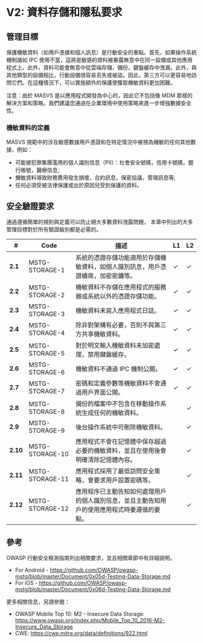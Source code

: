 # V2: 資料存儲和隱私要求

## 管理目標

保護機敏資料（如用戶憑據和個人訊息）是行動安全的重點。首先，如果操作系統機制諸如 IPC 使用不當，這將是敏感的資料被暴露無意中在同一設備或其他應用程式上。此外，資料可能會無意中從雲端存儲，備份，鍵盤緩存中洩漏。此外，與其他類型的設備相比，行動設備很容易丟失或被盜。因此，第三方可以更容易地訪問它們。在這種情況下，可以實施額外的保護使獲取機敏資料更加困難。

注意：由於 MASVS 是以應用程式開發為中心的，因此它不包括像 MDM 那樣的解決方案和策略。我們建議您通過在企業環境中使用策略來進一步增強數據安全性。

### 機敏資料的定義

MASVS 規範中的涉及敏感數據用戶憑證和在特定情況中被視為機敏的任何其他數據，例如：

- 可能被犯罪集團濫用的個人識別信息（PII）：社會安全號碼，信用卡號碼，銀行帳號，醫療信息;
- 機敏資料導致財務費用發生損壞，合約訊息，保密協議，管理訊息等;
- 任何必須受被法律保護或出於原因兒受到保護的資料。

<div style="page-break-after: always;"></div>

## 安全驗證要求

通過遵循簡單的規則與定義可以防止絕大多數資料洩露問題， 本章中列出的大多管理目標對於所有驗證級別都是必需的。

| # | Code | 描述 | L1 | L2 |
| --- | --- | --- | --- | --- |
| **2.1** | MSTG-STORAGE-1 | 系統的憑證存儲功能適用於存儲機敏資料，如個人識別訊息，用戶憑證續席，加密密鑰等。 | ✓ | ✓ |
| **2.2** | MSTG-STORAGE-2 | 機敏資料不存儲在應用程式的服務器或系統以外的憑證存儲功能。 | ✓ | ✓ |
| **2.3** | MSTG-STORAGE-3 | 機敏資料未寫入應用程式日誌。 | ✓ | ✓ |
| **2.4** | MSTG-STORAGE-4 | 除非對架構有必要，否則不與第三方共享機敏資料。  | ✓ | ✓ |
| **2.5** | MSTG-STORAGE-5 | 對於明文輸入機敏資料未加密處理，禁用鍵盤緩存。 | ✓ | ✓ |
| **2.6** | MSTG-STORAGE-6 | 機敏資料不通過 IPC 機制公開。 | ✓ | ✓ |
| **2.7** | MSTG-STORAGE-7 | 密碼和定義參數等機敏資料不會通過用戶界面公開。 | ✓ | ✓ |
| **2.8** | MSTG-STORAGE-8 | 備份的檔案中不包含在移動操作系統生成任何的機敏資料。 |   | ✓ |
| **2.9** | MSTG-STORAGE-9 | 後台操作系統中可刪除機敏資料。 |  | ✓ |
| **2.10** | MSTG-STORAGE-10 | 應用程式不會在記憶體中保存超過必要的機敏資料，並且在使用後會明確清除記憶體內容。 |  | ✓ |
| **2.11** | MSTG-STORAGE-11 | 應用程式採用了最低訪問安全策略，會要求用戶設置密碼等。 |  | ✓ |
| **2.12** | MSTG-STORAGE-12 | 應用程序已主動告知如何處理用戶的個人識別信息，並且主動告知用戶的使用應用程式時要遵循的要點。 |  | ✓ |

## 參考

OWASP 行動安全檢測指南列出相關要求，並且相關章節中有詳細說明。

- For Android - <https://github.com/OWASP/owasp-mstg/blob/master/Document/0x05d-Testing-Data-Storage.md>
- For iOS - <https://github.com/OWASP/owasp-mstg/blob/master/Document/0x06d-Testing-Data-Storage.md>

更多相關信息，另請參閱：

- OWASP Mobile Top 10: M2 - Insecure Data Storage: <https://www.owasp.org/index.php/Mobile_Top_10_2016-M2-Insecure_Data_Storage>
- CWE: <https://cwe.mitre.org/data/definitions/922.html>
